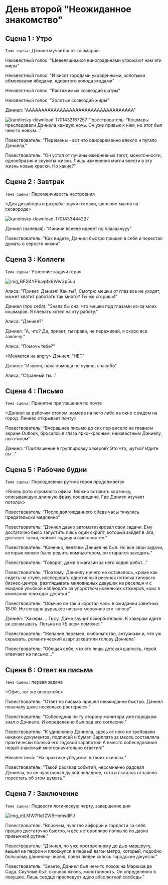 # День второй "Неожиданное знакомство"

## Сцена 1 : Утро
`Тема сцены` : Дэниел мучается от кошмаров



Неизвестный голос: "Шевелящимися виноградинами угрожают нам эти миры"

Неизвестный голос: "И висят городами украденными, золотыми обмолвками ябедами, ядовитого холода ягодами"

Неизвестный голос: "Растяжимых созвездий шатры"

Неизвестный голос: "Золотые созвездий жиры"

Дэниел: "ААААААААААААААААААААААААААААААААААА"

![kandinsky-download-1701432167257](https://github.com/Yarik7Fedorov/NovellaUrfu/assets/92790655/e048ca03-72a1-43a4-a754-9b952000011f)
Повествователь: “Кошмары преследовали Дэниела каждую ночь. Он уже привык к ним, но этот был чем-то новым...”

Повествователь: "Перемены - вот что одновременно влекло и пугало Дэниела."

Повествователь: "Он устал от пучины ежедневных тягот, монотонности, однообразия и скукоты жизни. Лишь изменения могли внести в эту жизнь новые краски. Но какие?"

## Сцена 2 : Завтрак

`Тема сцены` : Переменчивость настроения

<Для дизайнера и разраба: звуки готовки, шипение масла на сковороде>

![kandinsky-download-1701433444227](https://github.com/Yarik7Fedorov/NovellaUrfu/assets/92790655/3149e0e8-eba4-42b3-806c-78160db26d8e)

Дэниел (напевая): "Ииииии всееее идееет по плаааанууу"

Повествователь: "Как видите, Дэниел быстро пришел в себя и перестал думать о серости жизни"

## Сцена 3 : Коллеги

`Тема сцены` : Утренние задачи героя

![img_BFG4YF1uvpfk6WwGp5uu](https://github.com/Yarik7Fedorov/NovellaUrfu/assets/92790655/2a767862-a670-4d1d-8ebf-bd137b09d9ab)

Алиса: "Привет, Дэниэл! Как ты?, Смотрю мешки от глаз все не уходят, может хватит работать так много? Ты же сгоришь!"

Дэниел (про себя): "Знала бы она, что мешки под глазами из-за моих кошмаров. Я плевать хотел на эту работу."

Алиса: "Дэниел?"

Дэниел: "А, что? Да, привет, ты права, не переживай, я скоро все закончу."

Алиса: "Помочь тебе?"

<Меняется на angry>
Дэниел: "НЕТ"

Дэниел: "Извини, пока помощи не нужно, спасибо"

Алиса: "Странный ты..."

## Сцена 4 : Письмо

`Тема сцены` : Принятие приглашения по почте

<Дэниел за рабочим столом, камера на него либо на окно с видом на город. Лениво открывает почту>

Повествователь: “Вчерашнее письмо до сих пор висело на главном экране Outlook, бросаясь в глаза ярко-красным, неизвестным Дэниелу, логотипом”

Дэниел: “Приглашение в группировку хакеров? Это что, шутка? Идите вы…”

## Сцена 5 : Рабочие будни

`Тема сцены` : Повседневная рутина героя продолжается

<Вновь фото огромного офиса. Можно вставить картинку, описывающую длинную фразу посередине. Где Дэниел изучает потолок>

Повествователь: “После долгожданного обеда часы тянулись предательски медленно”

Повествователь: “Дэниел давно автоматизировал свои задачи. Ему достаточно было запустить лишь один скрипт, который зайдет в Jira, достанет таски, поймет задачу и выполнит ее.”

Повествователь: “Конечно, лентяем Дэниел не был. Но все свои задачи, которые можно было решить компьютером, он старался закодить.”

Повествователь: “Говорят,  даже в магазин за него ходил робот…”

Повествователь: “Поэтому, Дэниелу ничего не оставалось, кроме как сидеть на стуле, исследовать однотипный рисунок потолка типового бизнес-центра, разглядывать миловидных девушек на ресепшн и с ехидной улыбкой наблюдать за упорством новеньких стажеров, коих в компанию приходят десятки.” 

Повествователь: “Обычно он так и коротал часы в ожидании заветных 18:00. Но сегодня дурацкое письмо морочило его голову”

Дэниел: “Хакеры…. Тьфу. Даже звучит оскорбительно. К хакерам идите вк взламывать. Петька из 7Б всем поможет.”

Повествователь: “Желание перемен, любопытство, энтузиазм и, что уж скрывать, романтический азарт захватили голову Дэниела”

Повествователь: “Обещая себе, что это лишь детская шалость, герой отвечает на письмо…”

## Сцена 6 : Ответ на письма

`Teма сцены` : первая задача

<Офис, тот же опенспейс>

Повествователь: "Ответ на письмо пришел неожиданно быстро. Дэниел поначалу даже несколько растерялся."

Повествователь: "Собеседник по ту сторону монитора уже порядком знал о Дэниеле. И определенно был рад его согласию."

Повествователь: "К удивлению Дэниела, здесь от него не требовали никаких документов, подписей и бумаг. Зарплата за месяц составляла практически полный его годовой заработок! А вместо собеседования новый знакомый многозначительно ответил:"

Неизвестный: "На практике убедимся в твоих скиллах."

Повествователь: "Такой расклад событий, несомненно радовал Дэниела, но он чувствовал душой неладное, хотя и пытался отчаянно перестать об этом думать."

## Сцена 7 : Заключение

`Тема сцены` : Подвести логическую черту, завершение дня

![img_etLMW7Rq1ZWBHemsdIFJ](https://github.com/Yarik7Fedorov/NovellaUrfu/assets/92790655/3d197838-c545-4716-9382-7a2fdf013fa3)

Повествователь: "Впрочем, чувство эйфории и гордости за себя прошло достаточно быстро, и все неторопливо поплыло по давно привычной рутине."

Повествователь: "Дэниел, по уже проторенному до дыр маршруту, вышел на перрон и плюхнулся в первый вагон метро, который, подобно большому длинному червю, повез людей сквозь городские джунгли."

Повествователь: "Знаете, Дэниел был чем-то похож на Маркиза де Сада. Скучный быт, скучная жизнь, монотонность. Он определенно в ловушке. Лишь сердце преследует идею абсолютной свободы."
